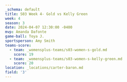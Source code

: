 ```yaml
---
_schema: default
title: S03 Week 4- Gold vs Kelly Green
week: 4
season: 3
date: 2024-04-07 12:30:00 -0400
mvp: Amanda Dafonte
game-ball: Toya J.
sportsperson: Amy Smith
teams-score:
  - team: _womensplus-teams/s03-women-s-gold.md
    score: 19
  - team: _womensplus-teams/s03-women-s-kelly-green.md
    score: 20
location: _locations/carter-baron.md
field: '3'
---
```

